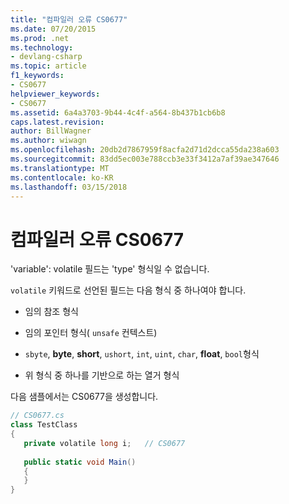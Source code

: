 ```yaml
---
title: "컴파일러 오류 CS0677"
ms.date: 07/20/2015
ms.prod: .net
ms.technology:
- devlang-csharp
ms.topic: article
f1_keywords:
- CS0677
helpviewer_keywords:
- CS0677
ms.assetid: 6a4a3703-9b44-4c4f-a564-8b437b1cb6b8
caps.latest.revision: 
author: BillWagner
ms.author: wiwagn
ms.openlocfilehash: 20db2d7867959f8acfa2d71d2dcca55da238a603
ms.sourcegitcommit: 83dd5ec003e788ccb3e33f3412a7af39ae347646
ms.translationtype: MT
ms.contentlocale: ko-KR
ms.lasthandoff: 03/15/2018
---
```

# <a name="compiler-error-cs0677"></a>컴파일러 오류 CS0677
'variable': volatile 필드는 'type' 형식일 수 없습니다.  
  
 `volatile` 키워드로 선언된 필드는 다음 형식 중 하나여야 합니다.  
  
-   임의 참조 형식  
  
-   임의 포인터 형식( `unsafe` 컨텍스트)  
  
-   `sbyte`, **byte**, **short**, `ushort`, `int`, `uint`, `char`, **float**, `bool`형식  
  
-   위 형식 중 하나를 기반으로 하는 열거 형식  
  
 다음 샘플에서는 CS0677을 생성합니다.  
  
```csharp  
// CS0677.cs  
class TestClass  
{  
   private volatile long i;   // CS0677  
  
   public static void Main()  
   {  
   }  
}  
```
